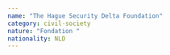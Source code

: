 ```yaml
---
name: "The Hague Security Delta Foundation"
category: civil-society
nature: "Fondation "
nationality: NLD
---
```

